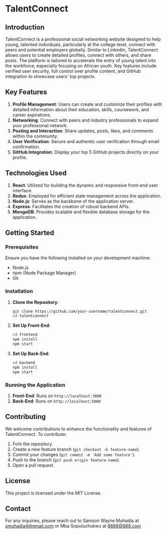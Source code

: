 
# TalentConnect

## Introduction

TalentConnect is a professional social networking website designed to help young, talented individuals, particularly at the college level, connect with peers and potential employers globally. Similar to LinkedIn, TalentConnect allows users to create detailed profiles, connect with others, and share posts. The platform is tailored to accelerate the entry of young talent into the workforce, especially focusing on African youth. Key features include verified user security, full control over profile content, and GitHub integration to showcase users' top projects.

## Key Features

1. **Profile Management**: Users can create and customize their profiles with detailed information about their education, skills, coursework, and career aspirations.
2. **Networking**: Connect with peers and industry professionals to expand your professional network.
3. **Posting and Interaction**: Share updates, posts, likes, and comments within the community.
4. **User Verification**: Secure and authentic user verification through email confirmation.
5. **GitHub Integration**: Display your top 5 GitHub projects directly on your profile.

## Technologies Used

1. **React**: Utilized for building the dynamic and responsive front-end user interface.
2. **Redux**: Employed for efficient state management across the application.
3. **Node.js**: Serves as the backbone of the application server.
4. **Express**: Facilitates the creation of robust backend APIs.
5. **MongoDB**: Provides scalable and flexible database storage for the application.

## Getting Started

### Prerequisites

Ensure you have the following installed on your development machine:

- Node.js
- npm (Node Package Manager)
- Git

### Installation

1. **Clone the Repository**:
   ```sh
   git clone https://github.com/your-username/talentconnect.git
   cd talentconnect
   ```

2. **Set Up Front-End**:
   ```sh
   cd frontend
   npm install
   npm start
   ```

3. **Set Up Back-End**:
   ```sh
   cd backend
   npm install
   npm start
   ```

### Running the Application

1. **Front-End**: Runs on `http://localhost:3000`
2. **Back-End**: Runs on `http://localhost:5000`

## Contributing

We welcome contributions to enhance the functionality and features of TalentConnect. To contribute:

1. Fork the repository.
2. Create a new feature branch (`git checkout -b feature-name`).
3. Commit your changes (`git commit -m 'Add some feature'`).
4. Push to the branch (`git push origin feature-name`).
5. Open a pull request.

## License

This project is licensed under the MIT License.

## Contact

For any inquiries, please reach out to Samson Wayne Muhadia at smuhadia4@gmail.com or Mba Sopuluchukwu at 8888@888.com
